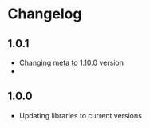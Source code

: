 # Changelog

## 1.0.1

- Changing meta to 1.10.0 version
- 
## 1.0.0

- Updating libraries to current versions
